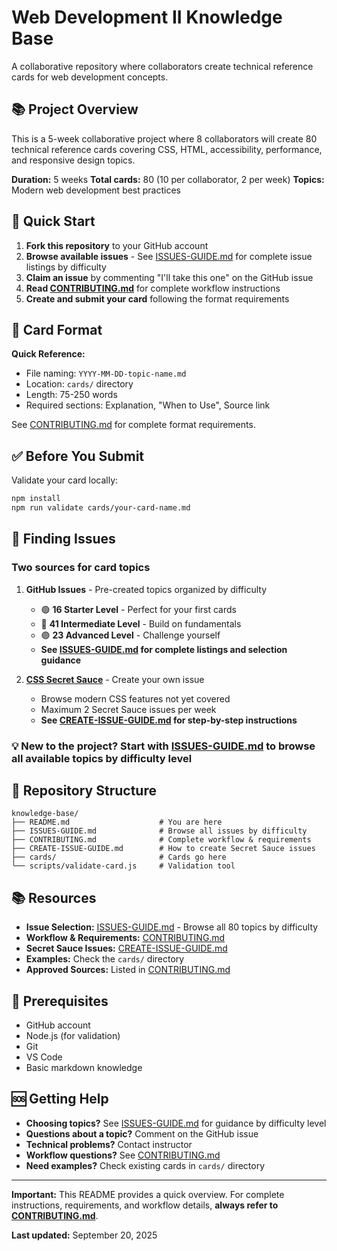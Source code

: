 # Web Development II Knowledge Base

A collaborative repository where collaborators create technical reference cards for web development concepts.

## 📚 Project Overview

This is a 5-week collaborative project where 8 collaborators will create 80 technical reference cards covering CSS, HTML,
accessibility, performance, and responsive design topics.

**Duration:** 5 weeks
**Total cards:** 80 (10 per collaborator, 2 per week)
**Topics:** Modern web development best practices

## 🚀 Quick Start

1. **Fork this repository** to your GitHub account
2. **Browse available issues** - See [ISSUES-GUIDE.md](ISSUES-GUIDE.md) for complete issue listings by difficulty
3. **Claim an issue** by commenting "I'll take this one" on the GitHub issue
4. **Read [CONTRIBUTING.md](CONTRIBUTING.md)** for complete workflow instructions
5. **Create and submit your card** following the format requirements

## 📝 Card Format

**Quick Reference:**

- File naming: `YYYY-MM-DD-topic-name.md`
- Location: `cards/` directory
- Length: 75-250 words
- Required sections: Explanation, "When to Use", Source link

See [CONTRIBUTING.md](CONTRIBUTING.md#card-format-specification) for complete format requirements.

## ✅ Before You Submit

Validate your card locally:

```bash
npm install
npm run validate cards/your-card-name.md
```

## 🎯 Finding Issues

### Two sources for card topics

1. **GitHub Issues** - Pre-created topics organized by difficulty
   - 🟢 **16 Starter Level** - Perfect for your first cards
   - 🔵 **41 Intermediate Level** - Build on fundamentals
   - 🟣 **23 Advanced Level** - Challenge yourself
   - **See [ISSUES-GUIDE.md](ISSUES-GUIDE.md) for complete listings and selection guidance**

2. **[CSS Secret Sauce](https://nerdy.dev/cascading-secret-sauce)** - Create your own issue
   - Browse modern CSS features not yet covered
   - Maximum 2 Secret Sauce issues per week
   - **See [CREATE-ISSUE-GUIDE.md](CREATE-ISSUE-GUIDE.md) for step-by-step instructions**

### 💡 **New to the project?** Start with [ISSUES-GUIDE.md](ISSUES-GUIDE.md) to browse all available topics by difficulty level

## 📁 Repository Structure

```text
knowledge-base/
├── README.md                    # You are here
├── ISSUES-GUIDE.md              # Browse all issues by difficulty
├── CONTRIBUTING.md              # Complete workflow & requirements
├── CREATE-ISSUE-GUIDE.md        # How to create Secret Sauce issues
├── cards/                       # Cards go here
└── scripts/validate-card.js     # Validation tool
```

## 📚 Resources

- **Issue Selection:** [ISSUES-GUIDE.md](ISSUES-GUIDE.md) - Browse all 80 topics by difficulty
- **Workflow & Requirements:** [CONTRIBUTING.md](CONTRIBUTING.md)
- **Secret Sauce Issues:** [CREATE-ISSUE-GUIDE.md](CREATE-ISSUE-GUIDE.md)
- **Examples:** Check the `cards/` directory
- **Approved Sources:** Listed in [CONTRIBUTING.md](CONTRIBUTING.md#approved-sources-list)

## 🔧 Prerequisites

- GitHub account
- Node.js (for validation)
- Git
- VS Code
- Basic markdown knowledge

## 🆘 Getting Help

- **Choosing topics?** See [ISSUES-GUIDE.md](ISSUES-GUIDE.md) for guidance by difficulty level
- **Questions about a topic?** Comment on the GitHub issue
- **Technical problems?** Contact instructor
- **Workflow questions?** See [CONTRIBUTING.md](CONTRIBUTING.md)
- **Need examples?** Check existing cards in `cards/` directory

---

**Important:** This README provides a quick overview. For complete instructions, requirements, and workflow details,
**always refer to [CONTRIBUTING.md](CONTRIBUTING.md)**.

**Last updated:** September 20, 2025
